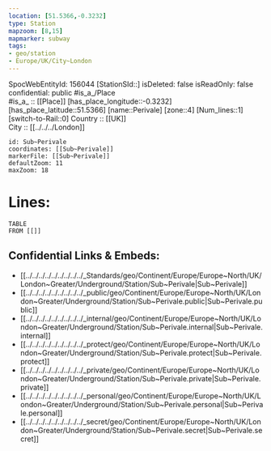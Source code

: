 ```yaml
---
location: [51.5366,-0.3232] 
type: Station 
mapzoom: [8,15] 
mapmarker: subway 
tags:
- geo/station
- Europe/UK/City~London
---
```

SpocWebEntityId: 156044
[StationSId::] 
isDeleted: false
isReadOnly: false
confidential: public
#is_a_/Place  
#is_a_ :: [[Place]] 
[has_place_longitude::-0.3232] 
[has_place_latitude::51.5366] 
[name::Perivale] 
[zone::4] 
[Num_lines::1] 
[switch-to-Rail::0] 
Country :: [[UK]]  
City :: [[../../../London]]  


```leaflet
id: Sub~Perivale
coordinates: [[Sub~Perivale]] 
markerFile: [[Sub~Perivale]] 
defaultZoom: 11 
maxZoom: 18
```


# Lines: 
```dataview
TABLE 
FROM [[]] 
```

## Confidential Links & Embeds: 
- [[../../../../../../../../../_Standards/geo/Continent/Europe/Europe~North/UK/London~Greater/Underground/Station/Sub~Perivale|Sub~Perivale]] 
- [[../../../../../../../../../_public/geo/Continent/Europe/Europe~North/UK/London~Greater/Underground/Station/Sub~Perivale.public|Sub~Perivale.public]] 
- [[../../../../../../../../../_internal/geo/Continent/Europe/Europe~North/UK/London~Greater/Underground/Station/Sub~Perivale.internal|Sub~Perivale.internal]] 
- [[../../../../../../../../../_protect/geo/Continent/Europe/Europe~North/UK/London~Greater/Underground/Station/Sub~Perivale.protect|Sub~Perivale.protect]] 
- [[../../../../../../../../../_private/geo/Continent/Europe/Europe~North/UK/London~Greater/Underground/Station/Sub~Perivale.private|Sub~Perivale.private]] 
- [[../../../../../../../../../_personal/geo/Continent/Europe/Europe~North/UK/London~Greater/Underground/Station/Sub~Perivale.personal|Sub~Perivale.personal]] 
- [[../../../../../../../../../_secret/geo/Continent/Europe/Europe~North/UK/London~Greater/Underground/Station/Sub~Perivale.secret|Sub~Perivale.secret]] 
